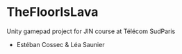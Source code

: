 # TheFloorIsLava
Unity gamepad project for JIN course at Télécom SudParis
 - Estéban Cossec & Léa Saunier
